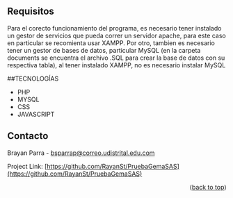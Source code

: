 

<!-- ABOUT THE PROJECT -->
## Requisitos

Para el corecto funcionamiento del programa, es necesario tener instalado un gestor de servicios que pueda correr un servidor apache, para este caso en particular se recomienta usar XAMPP. Por otro, tambien es necesario tener un gestor de bases de datos, particular MySQL (en la carpeta documents se encuentra el archivo .SQL para crear la base de datos con su respectiva tabla), al tener instalado XAMPP, no es necesario instalar MySQL

##TECNOLOGÍAS
* PHP
* MYSQL
* CSS
* JAVASCRIPT

<!-- CONTACT -->
## Contacto

Brayan Parra  - bsparrap@correo.udistrital.edu.com

Project Link: [https://github.com/RayanSt/PruebaGemaSAS](https://github.com/RayanSt/PruebaGemaSAS)

<p align="right">(<a href="#readme-top">back to top</a>)</p>

